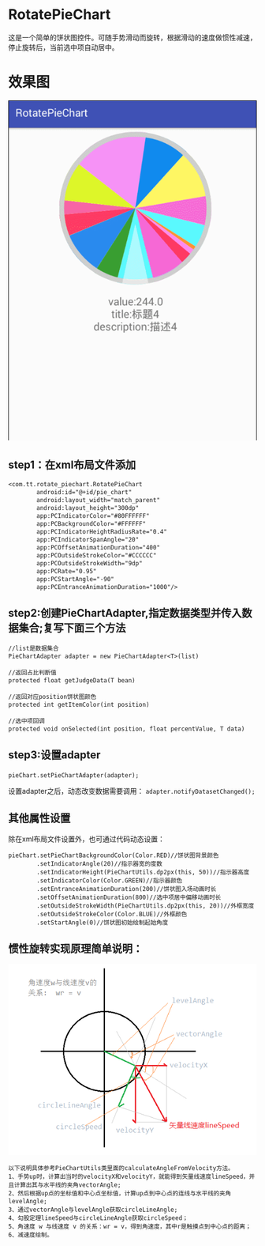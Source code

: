 # RotatePieChart
这是一个简单的饼状图控件。可随手势滑动而旋转，根据滑动的速度做惯性减速，停止旋转后，当前选中项自动居中。

# 效果图
![image](https://github.com/csu050416/MarkdownPhotos/blob/master/rotatepiechart.gif)

## step1：在xml布局文件添加

```
<com.tt.rotate_piechart.RotatePieChart
        android:id="@+id/pie_chart"
        android:layout_width="match_parent"
        android:layout_height="300dp"
        app:PCIndicatorColor="#80FFFFFF"
        app:PCBackgroundColor="#FFFFFF"
        app:PCIndicatorHeightRadiusRate="0.4"
        app:PCIndicatorSpanAngle="20"
        app:PCOffsetAnimationDuration="400"
        app:PCOutsideStrokeColor="#CCCCCC"
        app:PCOutsideStrokeWidth="9dp"
        app:PCRate="0.95"
        app:PCStartAngle="-90"
        app:PCEntranceAnimationDuration="1000"/>
```

## step2:创建PieChartAdapter,指定数据类型并传入数据集合;复写下面三个方法
```
//list是数据集合
PieChartAdapter adapter = new PieChartAdapter<T>(list)

//返回占比判断值
protected float getJudgeData(T bean)

//返回对应position饼状图颜色
protected int getItemColor(int position)

//选中项回调
protected void onSelected(int position, float percentValue, T data)
```

## step3:设置adapter
`pieChart.setPieChartAdapter(adapter);`

设置adapter之后，动态改变数据需要调用：
`adapter.notifyDatasetChanged();`

## 其他属性设置

除在xml布局文件设置外，也可通过代码动态设置：
```
pieChart.setPieChartBackgroundColor(Color.RED)//饼状图背景颜色
        .setIndicatorAngle(20)//指示器宽的度数
        .setIndicatorHeight(PieChartUtils.dp2px(this, 50))//指示器高度
        .setIndicatorColor(Color.GREEN)//指示器颜色
        .setEntranceAnimationDuration(200)//饼状图入场动画时长
        .setOffsetAnimationDuration(800)//选中项居中偏移动画时长
        .setOutsideStrokeWidth(PieChartUtils.dp2px(this, 20))//外框宽度
        .setOutsideStrokeColor(Color.BLUE)//外框颜色
        .setStartAngle(0)//饼状图初始绘制起始角度
```

## 惯性旋转实现原理简单说明：
![image](https://github.com/csu050416/MarkdownPhotos/blob/master/RotatePieChart20171103151616.png)

    以下说明具体参考PieChartUtils类里面的calculateAngleFromVelocity方法。
    1、手势up时，计算出当时的velocityX和velocityY，就能得到矢量线速度lineSpeed，并且计算出其与水平线的夹角vectorAngle;
    2、然后根据up点的坐标值和中心点坐标值，计算up点到中心点的连线与水平线的夹角levelAngle;
    3、通过vectorAngle与levelAngle获取circleLineAngle;
    4、勾股定理lineSpeed与circleLineAngle获取circleSpeed；
    5、角速度 w 与线速度 v 的关系：wr = v，得到角速度，其中r是触摸点到中心点的距离；
    6、减速度绘制。
